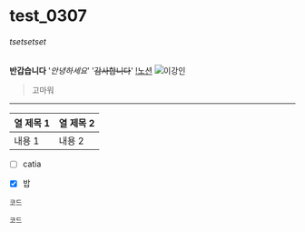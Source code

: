 # test_0307
###### tsetsetset
**반갑습니다**
'_안녕하세요_'
'~~감사합니다~~'
[!노션](https://www.notion.so/517d7c5a227841fab9ff31df3c7c4e04)
![이강인](htps://search.pstatic.net/common/?src=http%3A%2F%2Fimgnews.naver.net%2Fimage%2F216%2F2024%2F01%2F31%2F0000130439_001_20240131074801304.jpg&type=sc960_832)
> 고마워
---
| 열 제목 1 | 열 제목 2 |
|-----------|-----------|
| 내용 1    | 내용 2    |
- [ ] catia
- [x] 밥


`코드`
```언어
코드
```
